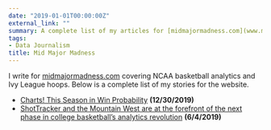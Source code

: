 ```yaml
---
date: "2019-01-01T00:00:00Z"
external_link: ""
summary: A complete list of my articles for [midmajormadness.com](www.midmajormadness.com)
tags:
- Data Journalism
title: Mid Major Madness
---
```


I write for [midmajormadness.com](www.midmajormadness.com) covering NCAA basketball analytics and Ivy League hoops. Below is a complete list of my stories for the website.

- [Charts! This Season in Win Probability](https://www.midmajormadness.com/2019/12/30/21041851/win-probability-charts-2019-game-excitement-index-college-basketball) __(12/30/2019)__
- [ShotTracker and the Mountain West are at the forefront of the next phase in college basketball’s analytics revolution](https://www.midmajormadness.com/2019/6/4/18645647/mountain-west-conference-shottracker-basketball-data-analytics) __(6/4/2019)__